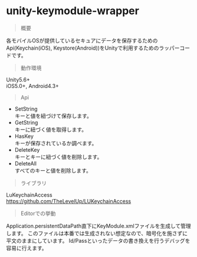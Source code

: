 # unity-keymodule-wrapper

> 概要

各モバイルOSが提供しているセキュアにデータを保存するためのApi(Keychain(iOS), Keystore(Android))をUnityで利用するためのラッパーコードです。

> 動作環境

Unity5.6+<br>
iOS5.0+, Android4.3+<br>

> Api

* SetString<br>
キーと値を紐づけて保存します。
* GetString<br>
キーに紐づく値を取得します。
* HasKey<br>
キーが保存されているか調べます。
* DeleteKey<br>
キーとキーに紐づく値を削除します。
* DeleteAll<br>
すべてのキーと値を削除します。

> ライブラリ

LuKeychainAccess<br>
https://github.com/TheLevelUp/LUKeychainAccess

> Editorでの挙動

Application.persistentDataPath直下にKeyModule.xmlファイルを生成して管理します。
このファイルは本番では生成されない想定なので、暗号化を施さずに平文のままにしています。
Id/Passといったデータの書き換えを行うデバッグを容易に行えます。
